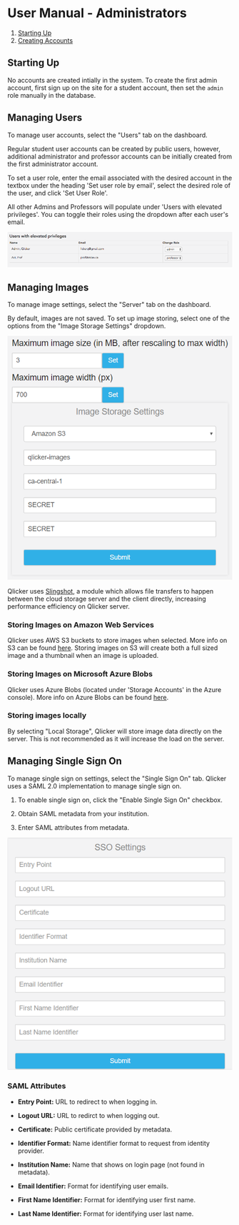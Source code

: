 # User Manual - Administrators

1. [Starting Up](#starting-up)
2. [Creating Accounts](#creating-accounts)

## Starting Up
No accounts are created intially in the system. To create the first admin account, first sign up on the site for a student account, then set the `admin` role manually in the database.

## Managing Users

To manage user accounts, select the "Users" tab on the dashboard.

Regular student user accounts can be created by public users, however, additional administrator and professor accounts can be initially created from the first administrator account. 

To set a user role, enter the email associated with the desired account in the textbox under the heading 'Set user role by email', select the desired role of the user, and click 'Set User Role'. 

All other Admins and Professors will populate under 'Users with elevated privileges'. You can toggle their roles using the dropdown after each user's email. 

![View User Role](images/admin/user_roles.png)

## Managing Images

To manage image settings, select the "Server" tab on the dashboard.

By default, images are not saved. To set up image storing, select one of the options from the "Image Storage Settings" dropdown. 

![View Image Settings](images/admin/image_settings.png)

Qlicker uses [Slingshot](https://github.com/CulturalMe/meteor-slingshot), a module which allows file transfers to happen between the cloud storage server and the client directly, increasing performance efficiency on Qlicker server. 

### Storing Images on Amazon Web Services

Qlicker uses AWS S3 buckets to store images when selected. More info on S3 can be found [here](https://aws.amazon.com/documentation/s3/). Storing images on S3 will create both a full sized image and a thumbnail when an image is uploaded.

### Storing Images on Microsoft Azure Blobs

Qlicker uses Azure Blobs (located under 'Storage Accounts' in the Azure console). More info on Azure Blobs can be found [here](https://docs.microsoft.com/en-us/azure/storage/blobs/storage-blobs-introduction).

### Storing images locally

By selecting "Local Storage", Qlicker will store image data directly on the server. This is not recommended as it will increase the load on the server.

## Managing Single Sign On

To manage single sign on settings, select the "Single Sign On" tab. Qlicker uses a SAML 2.0 implementation to manage single sign on. 

1. To enable single sign on, click the "Enable Single Sign On" checkbox.

2. Obtain SAML metadata from your institution.
   
3. Enter SAML attributes from metadata.

![View SSO Settings](images/admin/sso_settings.png)

### SAML Attributes

+ **Entry Point:** URL to redirect to when logging in.
  
+ **Logout URL:** URL to redirct to when logging out.

+ **Certificate:** Public certificate provided by metadata.

+ **Identifier Format:** Name identifier format to request from identity provider.

+ **Institution Name:** Name that shows on login page (not found in metadata). 

+ **Email Identifier:** Format for identifying user emails.

+ **First Name Identifier:** Format for identifying user first name.

+ **Last Name Identifier:** Format for identifying user last name.
